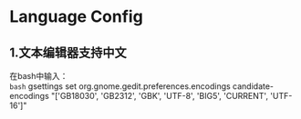 # Language Config

## 1.文本编辑器支持中文</br>
在bash中输入：</br>
```bash```
gsettings set org.gnome.gedit.preferences.encodings candidate-encodings "['GB18030', 'GB2312', 'GBK', 'UTF-8', 'BIG5', 'CURRENT', 'UTF-16']"
``````
